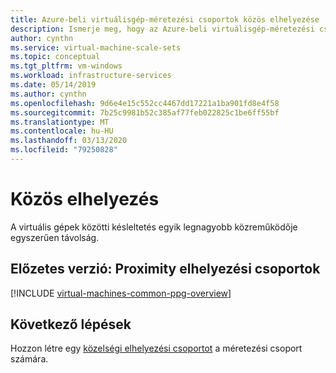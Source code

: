 ```yaml
---
title: Azure-beli virtuálisgép-méretezési csoportok közös elhelyezése
description: Ismerje meg, hogy az Azure-beli virtuálisgép-méretezési csoport erőforrásainak közös elhelyezésével hogyan javíthatja a teljesítményt.
author: cynthn
ms.service: virtual-machine-scale-sets
ms.topic: conceptual
ms.tgt_pltfrm: vm-windows
ms.workload: infrastructure-services
ms.date: 05/14/2019
ms.author: cynthn
ms.openlocfilehash: 9d6e4e15c552cc4467dd17221a1ba901fd8e4f58
ms.sourcegitcommit: 7b25c9981b52c385af77feb022825c1be6ff55bf
ms.translationtype: MT
ms.contentlocale: hu-HU
ms.lasthandoff: 03/13/2020
ms.locfileid: "79250828"
---
```

# <a name="co-location"></a>Közös elhelyezés

A virtuális gépek közötti késleltetés egyik legnagyobb közreműködője egyszerűen távolság.

## <a name="preview-proximity-placement-groups"></a>Előzetes verzió: Proximity elhelyezési csoportok 

[!INCLUDE [virtual-machines-common-ppg-overview](../../includes/virtual-machines-common-ppg-overview.md)]

## <a name="next-steps"></a>Következő lépések

Hozzon létre egy [közelségi elhelyezési csoportot](proximity-placement-groups.md) a méretezési csoport számára.

